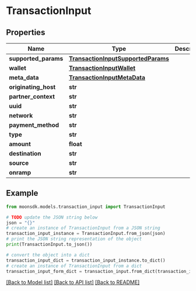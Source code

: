 # TransactionInput

## Properties

| Name                  | Type                                                                      | Description | Notes |
| --------------------- | ------------------------------------------------------------------------- | ----------- | ----- |
| **supported\_params** | [**TransactionInputSupportedParams**](TransactionInputSupportedParams.md) |             |       |
| **wallet**            | [**TransactionInputWallet**](TransactionInputWallet.md)                   |             |       |
| **meta\_data**        | [**TransactionInputMetaData**](TransactionInputMetaData.md)               |             |       |
| **originating\_host** | **str**                                                                   |             |       |
| **partner\_context**  | **str**                                                                   |             |       |
| **uuid**              | **str**                                                                   |             |       |
| **network**           | **str**                                                                   |             |       |
| **payment\_method**   | **str**                                                                   |             |       |
| **type**              | **str**                                                                   |             |       |
| **amount**            | **float**                                                                 |             |       |
| **destination**       | **str**                                                                   |             |       |
| **source**            | **str**                                                                   |             |       |
| **onramp**            | **str**                                                                   |             |       |

## Example

```python
from moonsdk.models.transaction_input import TransactionInput

# TODO update the JSON string below
json = "{}"
# create an instance of TransactionInput from a JSON string
transaction_input_instance = TransactionInput.from_json(json)
# print the JSON string representation of the object
print(TransactionInput.to_json())

# convert the object into a dict
transaction_input_dict = transaction_input_instance.to_dict()
# create an instance of TransactionInput from a dict
transaction_input_form_dict = transaction_input.from_dict(transaction_input_dict)
```

[\[Back to Model list\]](./#documentation-for-models) [\[Back to API list\]](./#documentation-for-api-endpoints) [\[Back to README\]](./)
